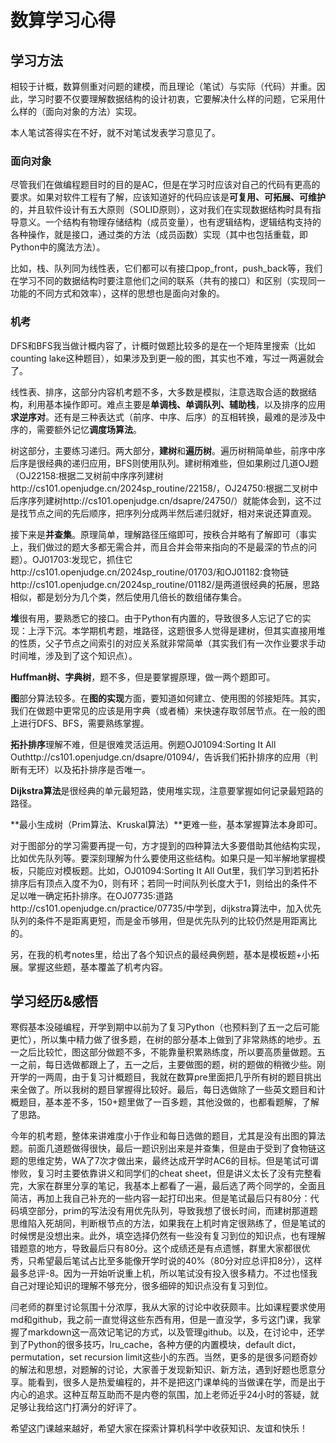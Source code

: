 # 数算学习心得

## 学习方法

相较于计概，数算侧重对问题的建模，而且理论（笔试）与实际（代码）并重。因此，学习时要不仅要理解数据结构的设计初衷，它要解决什么样的问题，它采用什么样的（面向对象的方法）实现。

本人笔试答得实在不好，就不对笔试发表学习意见了。

### 面向对象

尽管我们在做编程题目时的目的是AC，但是在学习时应该对自己的代码有更高的要求。如果对软件工程有了解，应该知道好的代码应该是**可复用、可拓展、可维护**的，并且软件设计有五大原则（SOLID原则），这对我们在实现数据结构时具有指导意义。一个结构有物理存储结构（成员变量），也有逻辑结构，逻辑结构支持的各种操作，就是接口，通过类的方法（成员函数）实现（其中也包括重载，即Python中的魔法方法）。

比如，栈、队列同为线性表，它们都可以有接口pop_front，push_back等，我们在学习不同的数据结构时要注意他们之间的联系（共有的接口）和区别（实现同一功能的不同方式和效率），这样的思想也是面向对象的。

### 机考

DFS和BFS我当做计概内容了，计概时做题比较多的是在一个矩阵里搜索（比如counting lake这种题目），如果涉及到更一般的图，其实也不难，写过一两遍就会了。

线性表、排序，这部分内容机考题不多，大多数是模拟，注意选取合适的数据结构，利用基本操作即可。难点主要是**单调栈、单调队列、辅助栈**，以及排序的应用**求逆序对**。还有是三种表达式（前序、中序、后序）的互相转换，最难的是涉及中序的，需要额外记忆**调度场算法**。

树这部分，主要练习递归。两大部分，**建树**和**遍历树**。遍历树稍简单些，前序中序后序是很经典的递归应用，BFS则使用队列。建树稍难些，但如果刷过几道OJ题（OJ22158:根据二叉树前中序序列建树http://cs101.openjudge.cn/2024sp_routine/22158/，OJ24750:根据二叉树中后序序列建树http://cs101.openjudge.cn/dsapre/24750/）就能体会到，这不过是找节点之间的先后顺序，把序列分成两半然后递归就好，相对来说还算直观。

接下来是**并查集**。原理简单，理解路径压缩即可，按秩合并略有了解即可（事实上，我们做过的题大多都无需合并，而且合并会带来指向的不是最深的节点的问题）。OJ01703:发现它，抓住它http://cs101.openjudge.cn/2024sp_routine/01703/和OJ01182:食物链http://cs101.openjudge.cn/2024sp_routine/01182/是两道很经典的拓展，思路相似，都是划分为几个类，然后使用几倍长的数组储存集合。

**堆**很有用，要熟悉它的接口。由于Python有内置的，导致很多人忘记了它的实现：上浮下沉。本学期机考题，堆路径，这题很多人觉得是建树，但其实直接用堆的性质，父子节点之间索引的对应关系就非常简单（其实我们有一次作业要求手动时间堆，涉及到了这个知识点）。

**Huffman树、字典树**，题不多，但是要掌握原理，做一两个题即可。

**图**部分算法较多。在**图的实现**方面，要知道如何建立、使用图的邻接矩阵。其实，我们在做题中更常见的应该是用字典（或者桶）来快速存取邻居节点。在一般的图上进行DFS、BFS，需要熟练掌握。

**拓扑排序**理解不难，但是很难灵活运用。例题OJ01094:Sorting It All Outhttp://cs101.openjudge.cn/dsapre/01094/，告诉我们拓扑排序的应用（判断有无环）以及拓扑排序是否唯一。

**Dijkstra算法**是很经典的单元最短路，使用堆实现，注意要掌握如何记录最短路的路径。

**最小生成树（Prim算法、Kruskal算法）**更难一些，基本掌握算法本身即可。

对于图部分的学习需要再提一句，方才提到的四种算法大多要借助其他结构实现，比如优先队列等。要深刻理解为什么要使用这些结构。如果只是一知半解地掌握模板，只能应对模板题。比如，OJ01094:Sorting It All Out里，我们学习到若拓扑排序后有顶点入度不为0，则有环；若同一时间队列长度大于1，则给出的条件不足以唯一确定拓扑排序。在OJ07735:道路http://cs101.openjudge.cn/practice/07735/中学到，dijkstra算法中，加入优先队列的条件不是距离更短，而是金币够用，但是优先队列的比较仍然是用距离比的。

另，在我的机考notes里，给出了各个知识点的最经典例题，基本是模板题+小拓展。掌握这些题，基本覆盖了机考内容。

## 学习经历&感悟

寒假基本没碰编程，开学到期中以前为了复习Python（也预料到了五一之后可能更忙），所以集中精力做了很多题，在树的部分基本上做到了非常熟练的地步。五一之后比较忙，图这部分做题不多，不能靠量积累熟练度，所以要高质量做题。五一之前，每日选做都跟上了，五一之后，主要做图的题，树的题做的稍微少些。刚开学的一两周，由于复习计概题目，我就在数算pre里面把几乎所有树的题目挑出来全做了。所以我树的题目掌握得比较好。最后，每日选做除了一些英文题目和计概题目，基本差不多，150+题里做了一百多题，其他没做的，也都看题解，了解了思路。

今年的机考题，整体来讲难度小于作业和每日选做的题目，尤其是没有出图的算法题。前面几道题做得很快，最后一题识别出来是并查集，但是由于受到了食物链这题的思维定势，WA了7次才做出来，最终达成开学时AC6的目标。但是笔试可谓惨败，复习时主要依靠讲义和同学们的cheat sheet，但是讲义太长了没有完整看完，大家在群里分享的笔记，我基本上都看了一遍，最后选了两个同学的，全面且简洁，再加上我自己补充的一些内容一起打印出来。但是笔试最后只有80分：代码填空部分，prim的写法没有用优先队列，导致我想了很长时间，而建树那道题思维陷入死胡同，判断根节点的方法，如果我在上机时肯定很熟练了，但是笔试的时候愣是没想出来。此外，填空选择仍然有一些没有复习到位的知识点，也有理解错题意的地方，导致最后只有80分。这个成绩还是有点遗憾，群里大家都很优秀，只希望最后笔试占比至多能像开学时说的40%（80分对应总评扣8分），这样最多总评-8。因为一开始听说重上机，所以笔试没有投入很多精力。不过也怪我自己对理论知识的理解不够充分，很多细碎的知识点没有复习到位。

闫老师的群里讨论氛围十分浓厚，我从大家的讨论中收获颇丰。比如课程要求使用md和github，我之前一直觉得这些东西有用，但是一直没学，多亏这门课，我掌握了markdown这一高效记笔记的方式，以及管理github。以及，在讨论中，还学到了Python的很多技巧，lru_cache，各种方便的内置模块，default dict，permutation，set recursion limit这些小的东西。当然，更多的是很多问题奇妙的解法和思想，对题解的讨论，大家善于发现新知识、新方法，遇到好题也愿意分享。能看到，很多人是热爱编程的，并不是把这门课单纯的当做课在学，而是出于内心的追求。这种互帮互助而不是内卷的氛围，加上老师近乎24小时的答疑，就足够让我给这门打满分的好评了。

希望这门课越来越好，希望大家在探索计算机科学中收获知识、友谊和快乐！
